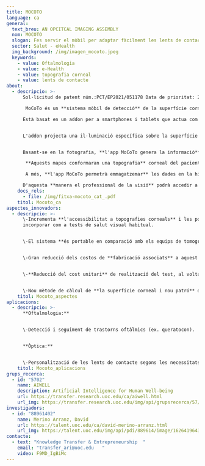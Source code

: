 ```yaml
---
title: MOCOTO
language: ca
general:
  text_breu: AN OPCITCAL IMAGING ASSEMBLY
  nom: MOCOTO
  slogan: Fes servir el mòbil per adaptar fàcilment les lents de contacte amb MoCoTo
  sector: Salut - eHealth
  img_background: /img/imagen_mocoto.jpeg
  keywords:
    - value: Oftalmologia
    - value: e-Health
    - value: topografia corneal
    - value: lents de contacte
about:
  - descripcio: >-
      Sol·licitud de patent núm.:PCT/EP2021/051178 Data de prioritat: 20/01/2021

       MoCoTo és un **sistema mòbil de detecció** de la superfície corneal. 

      Està basat en un addon per a smartphones i tablets que actua com un **objectiu d'una càmera fotogràfica.** 


      L'addon projecta una il·luminació específica sobre la superfície ocular i l'aplicació mòbil MoCoTo **n'adquireix una fotografia.** 


      Basant-se en la fotografia, **l'app MoCoTo genera la informació** per crear els mapes d'elevació de la còrnia usant algoritmes de càlcul integrats.

       **Aquests mapes conformaran una topografia** corneal del pacient amb la qual es podrà avaluar la seva salut visual.

       A més, **l'app MoCoTo permetrà emmagatzemar** les dades en la història clínica del pacient registrada al servidor de dades de l'òptica / la clínica. 

      D'aquesta **manera el professional de la visió** podrà accedir a les dades del pacient i actualitzar-les de manera còmoda i fàcil.
    docs_rels:
      - file: /img/fitxa-mocoto_cat_.pdf
    titol: Mocoto_ca
aspectes_innovadors:
  - descripcio: >-
      \-Incrementa **l'accessibilitat a topografies corneals** i les pot
      incorporar com a tests de salut visual habitual. 


      \-El sistema **és portable en comparació amb els equips de tomografia** corneal de mercat.


      \-Gran reducció dels costos de **fabricació associats** a aquest tipus d'equipament.


      \-**Reducció del cost unitari** de realització del test, al voltant de 200 €, en comparació amb el cost dels topògrafs corneals actuals, que supera els 3.000 €.


      \-Nou mètode de càlcul de **la superfície corneal i nou patró** d'il·luminació ocular que millora l’alineament amb càmera-ull, disminueix el temps de càlcul per a l’obtenció de resultats i facilita el canvi de resolució de la prova.
    titol: Mocoto_aspectes
aplicacions:
  - descripcio: >-
      **Oftalmologia:** 


      \-Detecció i seguiment de trastorns oftàlmics (ex. queratocon). 


      **Òptica:**


      \-Personalització de les lents de contacte segons les necessitats de cada persona.
    titol: Mocoto_aplicacions
grups_recerca:
  - id: "5702"
    name: AIWELL
    description: Artificial Intelligence for Human Well-being
    url: https://transfer.research.uoc.edu/ca/aiwell.html
    url_img: https://transfer.research.uoc.edu/img/api/grupsrecerca/57/image/1594206271178
investigadors:
  - id: "88961402"
    name: Merino Arranz, David
    url: https://talent.uoc.edu/ca/david-merino-arranz.html
    url_img: https://talent.uoc.edu/img/api/pdi/889614/image/1626419643829
contacte:
  - text: "Knowledge Transfer & Entrepreneurship  "
    email: "transfer_ari@uoc.edu   "
    video: F9MD_IgBiMc
---
```

